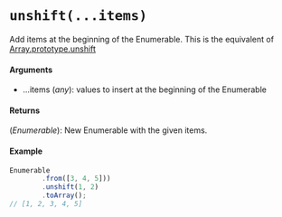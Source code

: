 # `unshift(...items)`

Add items at the beginning of the Enumerable.
This is the equivalent of [Array.prototype.unshift](https://developer.mozilla.org/en-US/docs/Web/JavaScript/Reference/Global_Objects/Array/unshift)

#### Arguments

- ...items (*any*): values to insert at the beginning of the Enumerable

#### Returns

(*Enumerable*): New Enumerable with the given items.

#### Example

```js
Enumerable
        .from([3, 4, 5]))
        .unshift(1, 2)
        .toArray();
// [1, 2, 3, 4, 5]
```
